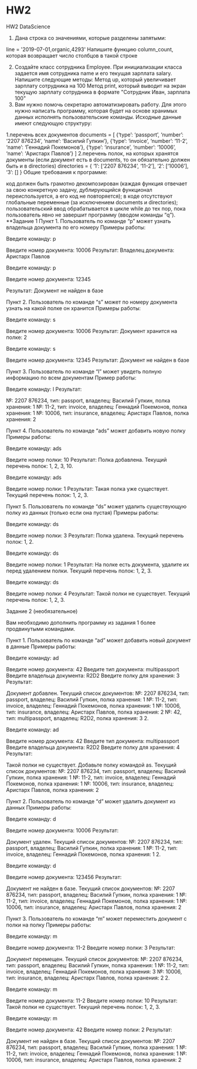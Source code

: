 # HW2
HW2 DataScience
1. Дана строка со значениями, которые разделены запятыми:

line = '2019-07-01,organic,4293'
Напишите функцию column_count, которая возвращает число столбцов в такой строке

2.  Создайте класс сотрудника Employee. При инициализации класса задается имя сотрудника name и его текущая зарплата salary. Напишите следующие методы:
Метод up, который увеличивает зарплату сотрудника на 100
Метод print, который выводит на экран текущую зарплату сотрудника в формате "Сотрудник Иван, зарплата 100"
3.  Вам нужно помочь секретарю автоматизировать работу. Для этого нужно написать программу, которая будет на основе хранимых данных исполнять пользовательские команды.
Исходные данные имеют следующую структуру:

1.перечень всех документов
documents = [
{‘type’: ‘passport’, ‘number’: ‘2207 876234’, ‘name’: ‘Василий Гупкин’},
{‘type’: ‘invoice’, ‘number’: ‘11-2’, ‘name’: ‘Геннадий Покемонов’},
{‘type’: ‘insurance’, ‘number’: ‘10006’, ‘name’: ‘Аристарх Павлов’}
]
2.перечень полок, на которых хранятся документы (если документ есть в documents, то он обязательно должен быть и в directories)
directories = {
‘1’: [‘2207 876234’, ‘11-2’],
‘2’: [‘10006’],
‘3’: []
}
Общие требования к программе:

код должен быть грамотно декомпозирован (каждая функция отвечает за свою конкретную задачу, дублирующийся функционал переиспользуется, а его код не повторяется);
в коде отсутствуют глобальные переменные (за исключением documents и directories);
пользовательский ввод обрабатывается в цикле while до тех пор, пока пользователь явно не завершит программу (вводом команды “q”).
**Задание 1
Пункт 1. Пользователь по команде “p” может узнать владельца документа по его номеру
Примеры работы:

Введите команду:
p

Введите номер документа:
10006
Результат:
Владелец документа: Аристарх Павлов

Введите команду:
p

Введите номер документа:
12345

Результат:
Документ не найден в базе

Пункт 2. Пользователь по команде “s” может по номеру документа узнать на какой полке он хранится
Примеры работы:

Введите команду:
s

Введите номер документа:
10006
Результат:
Документ хранится на полке: 2

Введите команду:
s

Введите номер документа:
12345
Результат:
Документ не найден в базе

Пункт 3. Пользователь по команде “l” может увидеть полную информацию по всем документам
Пример работы:

Введите команду:
l
Результат:

№: 2207 876234, тип: passport, владелец: Василий Гупкин, полка хранения: 1
№: 11-2, тип: invoice, владелец: Геннадий Покемонов, полка хранения: 1
№: 10006, тип: insurance, владелец: Аристарх Павлов, полка хранения: 2

Пункт 4. Пользователь по команде “ads” может добавить новую полку
Примеры работы:

Введите команду:
ads

Введите номер полки:
10
Результат:
Полка добавлена. Текущий перечень полок: 1, 2, 3, 10.

Введите команду:
ads

Введите номер полки:
1
Результат:
Такая полка уже существует. Текущий перечень полок: 1, 2, 3.

Пункт 5. Пользователь по команде “ds” может удалить существующую полку из данных (только если она пустая)
Примеры работы:

Введите команду:
ds

Введите номер полки:
3
Результат:
Полка удалена. Текущий перечень полок: 1, 2.

Введите команду:
ds

Введите номер полки:
1
Результат:
На полке есть документа, удалите их перед удалением полки. Текущий перечень полок: 1, 2, 3.

Введите команду:
ds

Введите номер полки:
4
Результат:
Такой полки не существует. Текущий перечень полок: 1, 2, 3.

Задание 2 (необязательное)


Вам необходимо дополнить программу из задания 1 более продвинутыми командами.

Пункт 1. Пользователь по команде “ad” может добавить новый документ в данные
Примеры работы:

Введите команду:
ad

Введите номер документа:
42
Введите тип документа:
multipassport
Введите владельца документа:
R2D2
Введите полку для хранения:
3
Результат:

Документ добавлен. Текущий список документов:
№: 2207 876234, тип: passport, владелец: Василий Гупкин, полка хранения: 1
№: 11-2, тип: invoice, владелец: Геннадий Покемонов, полка хранения: 1
№: 10006, тип: insurance, владелец: Аристарх Павлов, полка хранения: 2
№: 42, тип: multipassport, владелец: R2D2, полка хранения: 3
2.

Введите команду:
ad

Введите номер документа:
42
Введите тип документа:
multipassport
Введите владельца документа:
R2D2
Введите полку для хранения:
4
Результат:

Такой полки не существует. Добавьте полку командой as.
Текущий список документов:
№: 2207 876234, тип: passport, владелец: Василий Гупкин, полка хранения: 1
№: 11-2, тип: invoice, владелец: Геннадий Покемонов, полка хранения: 1
№: 10006, тип: insurance, владелец: Аристарх Павлов, полка хранения: 2

Пункт 2. Пользователь по команде “d” может удалить документ из данных
Примеры работы:

Введите команду:
d

Введите номер документа:
10006
Результат:

Документ удален.
Текущий список документов:
№: 2207 876234, тип: passport, владелец: Василий Гупкин, полка хранения: 1
№: 11-2, тип: invoice, владелец: Геннадий Покемонов, полка хранения: 1
2.

Введите команду:
d

Введите номер документа:
123456
Результат:

Документ не найден в базе.
Текущий список документов:
№: 2207 876234, тип: passport, владелец: Василий Гупкин, полка хранения: 1
№: 11-2, тип: invoice, владелец: Геннадий Покемонов, полка хранения: 1
№: 10006, тип: insurance, владелец: Аристарх Павлов, полка хранения: 2

Пункт 3. Пользователь по команде “m” может переместить документ с полки на полку
Примеры работы:

Введите команду:
m

Введите номер документа:
11-2
Введите номер полки:
3
Результат:

Документ перемещен.
Текущий список документов:
№: 2207 876234, тип: passport, владелец: Василий Гупкин, полка хранения: 1
№: 11-2, тип: invoice, владелец: Геннадий Покемонов, полка хранения: 3
№: 10006, тип: insurance, владелец: Аристарх Павлов, полка хранения: 2
2.

Введите команду:
m

Введите номер документа:
11-2
Введите номер полки:
10
Результат:
Такой полки не существует. Текущий перечень полок: 1, 2, 3.

Введите команду:
m

Введите номер документа:
42
Введите номер полки:
2
Результат:

Документ не найден в базе.
Текущий список документов:
№: 2207 876234, тип: passport, владелец: Василий Гупкин, полка хранения: 1
№: 11-2, тип: invoice, владелец: Геннадий Покемонов, полка хранения: 1
№: 10006, тип: insurance, владелец: Аристарх Павлов, полка хранения: 2

